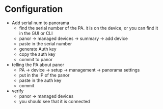 
# Configuration
- Add serial num to panorama
	- find the serial number of the PA. it is on the device, or you can find it in the GUI or CLI
	- panor -> managed devices -> summary -> add device
	- paste in the serial number
	- generate Auth key
	- copy the auth key
	- commit to panor
- telling the PA about panor
	- PA -> device -> setup -> management -> panorama settings
	- put in the IP of the panor
	- paste in the auth key
	- commit
- verify
	- panor -> managed devices
	- you should see that it is connected